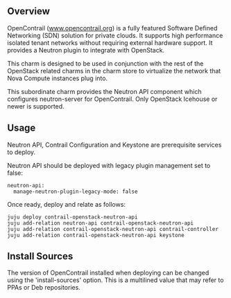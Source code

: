 Overview
--------

OpenContrail (www.opencontrail.org) is a fully featured Software Defined
Networking (SDN) solution for private clouds. It supports high performance
isolated tenant networks without requiring external hardware support. It
provides a Neutron plugin to integrate with OpenStack.

This charm is designed to be used in conjunction with the rest of the OpenStack
related charms in the charm store to virtualize the network that Nova Compute
instances plug into.

This subordinate charm provides the Neutron API component which configures
neutron-server for OpenContrail.
Only OpenStack Icehouse or newer is supported.

Usage
-----

Neutron API, Contrail Configuration and Keystone are prerequisite services to
deploy.

Neutron API should be deployed with legacy plugin management set to false:

    neutron-api:
      manage-neutron-plugin-legacy-mode: false

Once ready, deploy and relate as follows:

    juju deploy contrail-openstack-neutron-api
    juju add-relation neutron-api contrail-openstack-neutron-api
    juju add-relation contrail-openstack-neutron-api contrail-controller
    juju add-relation contrail-openstack-neutron-api keystone

Install Sources
---------------

The version of OpenContrail installed when deploying can be changed using the
'install-sources' option. This is a multilined value that may refer to PPAs or
Deb repositories.
